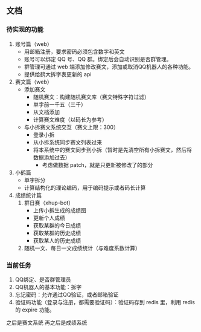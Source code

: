 ## 文档


### 



### 待实现的功能

1. 账号篇（web）
    - 用邮箱注册，要求密码必须包含数字和英文
    - 账号可以绑定 QQ 号、QQ 群。绑定后会自动识别是否群管理。
    - 群管理可通过 web 端添加修改赛文，添加或取消QQ机器人的各种功能。
    - 提供给鹤大拆字表更新的 api
1. 赛文篇（web）
    - 添加赛文
        - 随机赛文：构建随机赛文库（赛文特殊字符过滤）
        - 单字前一千五（三千）
        - 从文档添加
        - 计算赛文难度（以码长为参考）
    - 与小拆赛文系统交互（赛文上限：300）
        - 登录小拆
        - 从小拆系统同步赛文列表过来
        - 将本系统中的赛文同步到小拆（暂时是先清空所有小拆赛文，然后将数据添加过去）
            - 考虑做数据 patch，就是只更新被修改了的部分
1. 小鹤篇
    - 单字拆分
    - 计算结构化的理论编码，用于编码提示或者码长计算
1. 成绩统计篇
    1. 群日赛（xhup-bot）
        - 上传小拆生成的成绩图
        - 更新个人成绩
        - 获取某群的今日成绩
        - 获取某群的历史成绩
        - 获取某人的历史成绩
    1. 随机一文、每日一文成绩统计（与难度系数计算）


### 当前任务

1. QQ绑定、是否群管理员
1. QQ机器人的基本功能：拆字
1. 忘记密码：允许通过QQ验证，或者邮箱验证
1. 验证码功能（登录与注册，都需要验证码）：验证码存到 redis 里，利用 redis 的 expire 功能。


之后是赛文系统
再之后是成绩系统

